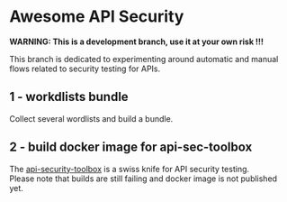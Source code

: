 # Awesome API Security 

**WARNING: This is a development branch, use it at your own risk !!!**

This branch is dedicated to experimenting around automatic and manual flows related to security testing for APIs.

## 1 - workdlists bundle
Collect several wordlists and build a bundle.

## 2 - build docker image for api-sec-toolbox
The [api-security-toolbox](https://hub.docker.com/r/arainho/api-security-toolbox) is a swiss knife for API security testing.  
Please note that builds are still failing and docker image is not published yet.



